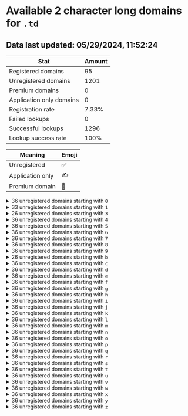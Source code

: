 # Available 2 character long domains for `.td`

## Data last updated: 05/29/2024, 11:52:24

|Stat|Amount|
|--|--|
|Registered domains|95|
|Unregistered domains|1201|
|Premium domains|0|
|Application only domains|0|
|Registration rate|7.33%|
|Failed lookups|0|
|Successful lookups|1296|
|Lookup success rate|100%|


|Meaning|Emoji|
|--|--|
|Unregistered|:white_check_mark:|
|Application only|:writing_hand:|
|Premium domain|:gem:|

<details>
<summary>36 unregistered domains starting with <bold><code>0</code></bold></summary>

|Type|Domain|
|--|--|
|:white_check_mark:|`00.td`|
|:white_check_mark:|`01.td`|
|:white_check_mark:|`02.td`|
|:white_check_mark:|`03.td`|
|:white_check_mark:|`04.td`|
|:white_check_mark:|`05.td`|
|:white_check_mark:|`06.td`|
|:white_check_mark:|`07.td`|
|:white_check_mark:|`08.td`|
|:white_check_mark:|`09.td`|
|:white_check_mark:|`0a.td`|
|:white_check_mark:|`0b.td`|
|:white_check_mark:|`0c.td`|
|:white_check_mark:|`0d.td`|
|:white_check_mark:|`0e.td`|
|:white_check_mark:|`0f.td`|
|:white_check_mark:|`0g.td`|
|:white_check_mark:|`0h.td`|
|:white_check_mark:|`0i.td`|
|:white_check_mark:|`0j.td`|
|:white_check_mark:|`0k.td`|
|:white_check_mark:|`0l.td`|
|:white_check_mark:|`0m.td`|
|:white_check_mark:|`0n.td`|
|:white_check_mark:|`0o.td`|
|:white_check_mark:|`0p.td`|
|:white_check_mark:|`0q.td`|
|:white_check_mark:|`0r.td`|
|:white_check_mark:|`0s.td`|
|:white_check_mark:|`0t.td`|
|:white_check_mark:|`0u.td`|
|:white_check_mark:|`0v.td`|
|:white_check_mark:|`0w.td`|
|:white_check_mark:|`0x.td`|
|:white_check_mark:|`0y.td`|
|:white_check_mark:|`0z.td`|
</details>
<details>
<summary>33 unregistered domains starting with <bold><code>1</code></bold></summary>

|Type|Domain|
|--|--|
|:white_check_mark:|`10.td`|
|:white_check_mark:|`11.td`|
|:white_check_mark:|`12.td`|
|:white_check_mark:|`13.td`|
|:white_check_mark:|`14.td`|
|:white_check_mark:|`15.td`|
|:white_check_mark:|`16.td`|
|:white_check_mark:|`1a.td`|
|:white_check_mark:|`1b.td`|
|:white_check_mark:|`1c.td`|
|:white_check_mark:|`1d.td`|
|:white_check_mark:|`1e.td`|
|:white_check_mark:|`1f.td`|
|:white_check_mark:|`1g.td`|
|:white_check_mark:|`1h.td`|
|:white_check_mark:|`1i.td`|
|:white_check_mark:|`1j.td`|
|:white_check_mark:|`1k.td`|
|:white_check_mark:|`1l.td`|
|:white_check_mark:|`1m.td`|
|:white_check_mark:|`1n.td`|
|:white_check_mark:|`1o.td`|
|:white_check_mark:|`1p.td`|
|:white_check_mark:|`1q.td`|
|:white_check_mark:|`1r.td`|
|:white_check_mark:|`1s.td`|
|:white_check_mark:|`1t.td`|
|:white_check_mark:|`1u.td`|
|:white_check_mark:|`1v.td`|
|:white_check_mark:|`1w.td`|
|:white_check_mark:|`1x.td`|
|:white_check_mark:|`1y.td`|
|:white_check_mark:|`1z.td`|
</details>
<details>
<summary>26 unregistered domains starting with <bold><code>3</code></bold></summary>

|Type|Domain|
|--|--|
|:white_check_mark:|`30.td`|
|:white_check_mark:|`31.td`|
|:white_check_mark:|`32.td`|
|:white_check_mark:|`33.td`|
|:white_check_mark:|`34.td`|
|:white_check_mark:|`35.td`|
|:white_check_mark:|`36.td`|
|:white_check_mark:|`37.td`|
|:white_check_mark:|`38.td`|
|:white_check_mark:|`39.td`|
|:white_check_mark:|`3k.td`|
|:white_check_mark:|`3l.td`|
|:white_check_mark:|`3m.td`|
|:white_check_mark:|`3n.td`|
|:white_check_mark:|`3o.td`|
|:white_check_mark:|`3p.td`|
|:white_check_mark:|`3q.td`|
|:white_check_mark:|`3r.td`|
|:white_check_mark:|`3s.td`|
|:white_check_mark:|`3t.td`|
|:white_check_mark:|`3u.td`|
|:white_check_mark:|`3v.td`|
|:white_check_mark:|`3w.td`|
|:white_check_mark:|`3x.td`|
|:white_check_mark:|`3y.td`|
|:white_check_mark:|`3z.td`|
</details>
<details>
<summary>36 unregistered domains starting with <bold><code>4</code></bold></summary>

|Type|Domain|
|--|--|
|:white_check_mark:|`40.td`|
|:white_check_mark:|`41.td`|
|:white_check_mark:|`42.td`|
|:white_check_mark:|`43.td`|
|:white_check_mark:|`44.td`|
|:white_check_mark:|`45.td`|
|:white_check_mark:|`46.td`|
|:white_check_mark:|`47.td`|
|:white_check_mark:|`48.td`|
|:white_check_mark:|`49.td`|
|:white_check_mark:|`4a.td`|
|:white_check_mark:|`4b.td`|
|:white_check_mark:|`4c.td`|
|:white_check_mark:|`4d.td`|
|:white_check_mark:|`4e.td`|
|:white_check_mark:|`4f.td`|
|:white_check_mark:|`4g.td`|
|:white_check_mark:|`4h.td`|
|:white_check_mark:|`4i.td`|
|:white_check_mark:|`4j.td`|
|:white_check_mark:|`4k.td`|
|:white_check_mark:|`4l.td`|
|:white_check_mark:|`4m.td`|
|:white_check_mark:|`4n.td`|
|:white_check_mark:|`4o.td`|
|:white_check_mark:|`4p.td`|
|:white_check_mark:|`4q.td`|
|:white_check_mark:|`4r.td`|
|:white_check_mark:|`4s.td`|
|:white_check_mark:|`4t.td`|
|:white_check_mark:|`4u.td`|
|:white_check_mark:|`4v.td`|
|:white_check_mark:|`4w.td`|
|:white_check_mark:|`4x.td`|
|:white_check_mark:|`4y.td`|
|:white_check_mark:|`4z.td`|
</details>
<details>
<summary>36 unregistered domains starting with <bold><code>5</code></bold></summary>

|Type|Domain|
|--|--|
|:white_check_mark:|`50.td`|
|:white_check_mark:|`51.td`|
|:white_check_mark:|`52.td`|
|:white_check_mark:|`53.td`|
|:white_check_mark:|`54.td`|
|:white_check_mark:|`55.td`|
|:white_check_mark:|`56.td`|
|:white_check_mark:|`57.td`|
|:white_check_mark:|`58.td`|
|:white_check_mark:|`59.td`|
|:white_check_mark:|`5a.td`|
|:white_check_mark:|`5b.td`|
|:white_check_mark:|`5c.td`|
|:white_check_mark:|`5d.td`|
|:white_check_mark:|`5e.td`|
|:white_check_mark:|`5f.td`|
|:white_check_mark:|`5g.td`|
|:white_check_mark:|`5h.td`|
|:white_check_mark:|`5i.td`|
|:white_check_mark:|`5j.td`|
|:white_check_mark:|`5k.td`|
|:white_check_mark:|`5l.td`|
|:white_check_mark:|`5m.td`|
|:white_check_mark:|`5n.td`|
|:white_check_mark:|`5o.td`|
|:white_check_mark:|`5p.td`|
|:white_check_mark:|`5q.td`|
|:white_check_mark:|`5r.td`|
|:white_check_mark:|`5s.td`|
|:white_check_mark:|`5t.td`|
|:white_check_mark:|`5u.td`|
|:white_check_mark:|`5v.td`|
|:white_check_mark:|`5w.td`|
|:white_check_mark:|`5x.td`|
|:white_check_mark:|`5y.td`|
|:white_check_mark:|`5z.td`|
</details>
<details>
<summary>36 unregistered domains starting with <bold><code>6</code></bold></summary>

|Type|Domain|
|--|--|
|:white_check_mark:|`60.td`|
|:white_check_mark:|`61.td`|
|:white_check_mark:|`62.td`|
|:white_check_mark:|`63.td`|
|:white_check_mark:|`64.td`|
|:white_check_mark:|`65.td`|
|:white_check_mark:|`66.td`|
|:white_check_mark:|`67.td`|
|:white_check_mark:|`68.td`|
|:white_check_mark:|`69.td`|
|:white_check_mark:|`6a.td`|
|:white_check_mark:|`6b.td`|
|:white_check_mark:|`6c.td`|
|:white_check_mark:|`6d.td`|
|:white_check_mark:|`6e.td`|
|:white_check_mark:|`6f.td`|
|:white_check_mark:|`6g.td`|
|:white_check_mark:|`6h.td`|
|:white_check_mark:|`6i.td`|
|:white_check_mark:|`6j.td`|
|:white_check_mark:|`6k.td`|
|:white_check_mark:|`6l.td`|
|:white_check_mark:|`6m.td`|
|:white_check_mark:|`6n.td`|
|:white_check_mark:|`6o.td`|
|:white_check_mark:|`6p.td`|
|:white_check_mark:|`6q.td`|
|:white_check_mark:|`6r.td`|
|:white_check_mark:|`6s.td`|
|:white_check_mark:|`6t.td`|
|:white_check_mark:|`6u.td`|
|:white_check_mark:|`6v.td`|
|:white_check_mark:|`6w.td`|
|:white_check_mark:|`6x.td`|
|:white_check_mark:|`6y.td`|
|:white_check_mark:|`6z.td`|
</details>
<details>
<summary>36 unregistered domains starting with <bold><code>7</code></bold></summary>

|Type|Domain|
|--|--|
|:white_check_mark:|`70.td`|
|:white_check_mark:|`71.td`|
|:white_check_mark:|`72.td`|
|:white_check_mark:|`73.td`|
|:white_check_mark:|`74.td`|
|:white_check_mark:|`75.td`|
|:white_check_mark:|`76.td`|
|:white_check_mark:|`77.td`|
|:white_check_mark:|`78.td`|
|:white_check_mark:|`79.td`|
|:white_check_mark:|`7a.td`|
|:white_check_mark:|`7b.td`|
|:white_check_mark:|`7c.td`|
|:white_check_mark:|`7d.td`|
|:white_check_mark:|`7e.td`|
|:white_check_mark:|`7f.td`|
|:white_check_mark:|`7g.td`|
|:white_check_mark:|`7h.td`|
|:white_check_mark:|`7i.td`|
|:white_check_mark:|`7j.td`|
|:white_check_mark:|`7k.td`|
|:white_check_mark:|`7l.td`|
|:white_check_mark:|`7m.td`|
|:white_check_mark:|`7n.td`|
|:white_check_mark:|`7o.td`|
|:white_check_mark:|`7p.td`|
|:white_check_mark:|`7q.td`|
|:white_check_mark:|`7r.td`|
|:white_check_mark:|`7s.td`|
|:white_check_mark:|`7t.td`|
|:white_check_mark:|`7u.td`|
|:white_check_mark:|`7v.td`|
|:white_check_mark:|`7w.td`|
|:white_check_mark:|`7x.td`|
|:white_check_mark:|`7y.td`|
|:white_check_mark:|`7z.td`|
</details>
<details>
<summary>36 unregistered domains starting with <bold><code>8</code></bold></summary>

|Type|Domain|
|--|--|
|:white_check_mark:|`80.td`|
|:white_check_mark:|`81.td`|
|:white_check_mark:|`82.td`|
|:white_check_mark:|`83.td`|
|:white_check_mark:|`84.td`|
|:white_check_mark:|`85.td`|
|:white_check_mark:|`86.td`|
|:white_check_mark:|`87.td`|
|:white_check_mark:|`88.td`|
|:white_check_mark:|`89.td`|
|:white_check_mark:|`8a.td`|
|:white_check_mark:|`8b.td`|
|:white_check_mark:|`8c.td`|
|:white_check_mark:|`8d.td`|
|:white_check_mark:|`8e.td`|
|:white_check_mark:|`8f.td`|
|:white_check_mark:|`8g.td`|
|:white_check_mark:|`8h.td`|
|:white_check_mark:|`8i.td`|
|:white_check_mark:|`8j.td`|
|:white_check_mark:|`8k.td`|
|:white_check_mark:|`8l.td`|
|:white_check_mark:|`8m.td`|
|:white_check_mark:|`8n.td`|
|:white_check_mark:|`8o.td`|
|:white_check_mark:|`8p.td`|
|:white_check_mark:|`8q.td`|
|:white_check_mark:|`8r.td`|
|:white_check_mark:|`8s.td`|
|:white_check_mark:|`8t.td`|
|:white_check_mark:|`8u.td`|
|:white_check_mark:|`8v.td`|
|:white_check_mark:|`8w.td`|
|:white_check_mark:|`8x.td`|
|:white_check_mark:|`8y.td`|
|:white_check_mark:|`8z.td`|
</details>
<details>
<summary>36 unregistered domains starting with <bold><code>9</code></bold></summary>

|Type|Domain|
|--|--|
|:white_check_mark:|`90.td`|
|:white_check_mark:|`91.td`|
|:white_check_mark:|`92.td`|
|:white_check_mark:|`93.td`|
|:white_check_mark:|`94.td`|
|:white_check_mark:|`95.td`|
|:white_check_mark:|`96.td`|
|:white_check_mark:|`97.td`|
|:white_check_mark:|`98.td`|
|:white_check_mark:|`99.td`|
|:white_check_mark:|`9a.td`|
|:white_check_mark:|`9b.td`|
|:white_check_mark:|`9c.td`|
|:white_check_mark:|`9d.td`|
|:white_check_mark:|`9e.td`|
|:white_check_mark:|`9f.td`|
|:white_check_mark:|`9g.td`|
|:white_check_mark:|`9h.td`|
|:white_check_mark:|`9i.td`|
|:white_check_mark:|`9j.td`|
|:white_check_mark:|`9k.td`|
|:white_check_mark:|`9l.td`|
|:white_check_mark:|`9m.td`|
|:white_check_mark:|`9n.td`|
|:white_check_mark:|`9o.td`|
|:white_check_mark:|`9p.td`|
|:white_check_mark:|`9q.td`|
|:white_check_mark:|`9r.td`|
|:white_check_mark:|`9s.td`|
|:white_check_mark:|`9t.td`|
|:white_check_mark:|`9u.td`|
|:white_check_mark:|`9v.td`|
|:white_check_mark:|`9w.td`|
|:white_check_mark:|`9x.td`|
|:white_check_mark:|`9y.td`|
|:white_check_mark:|`9z.td`|
</details>
<details>
<summary>26 unregistered domains starting with <bold><code>b</code></bold></summary>

|Type|Domain|
|--|--|
|:white_check_mark:|`b0.td`|
|:white_check_mark:|`b1.td`|
|:white_check_mark:|`b2.td`|
|:white_check_mark:|`b3.td`|
|:white_check_mark:|`b4.td`|
|:white_check_mark:|`b5.td`|
|:white_check_mark:|`b6.td`|
|:white_check_mark:|`b7.td`|
|:white_check_mark:|`b8.td`|
|:white_check_mark:|`b9.td`|
|:white_check_mark:|`bk.td`|
|:white_check_mark:|`bl.td`|
|:white_check_mark:|`bm.td`|
|:white_check_mark:|`bn.td`|
|:white_check_mark:|`bo.td`|
|:white_check_mark:|`bp.td`|
|:white_check_mark:|`bq.td`|
|:white_check_mark:|`br.td`|
|:white_check_mark:|`bs.td`|
|:white_check_mark:|`bt.td`|
|:white_check_mark:|`bu.td`|
|:white_check_mark:|`bv.td`|
|:white_check_mark:|`bw.td`|
|:white_check_mark:|`bx.td`|
|:white_check_mark:|`by.td`|
|:white_check_mark:|`bz.td`|
</details>
<details>
<summary>36 unregistered domains starting with <bold><code>c</code></bold></summary>

|Type|Domain|
|--|--|
|:white_check_mark:|`c0.td`|
|:white_check_mark:|`c1.td`|
|:white_check_mark:|`c2.td`|
|:white_check_mark:|`c3.td`|
|:white_check_mark:|`c4.td`|
|:white_check_mark:|`c5.td`|
|:white_check_mark:|`c6.td`|
|:white_check_mark:|`c7.td`|
|:white_check_mark:|`c8.td`|
|:white_check_mark:|`c9.td`|
|:white_check_mark:|`ca.td`|
|:white_check_mark:|`cb.td`|
|:white_check_mark:|`cc.td`|
|:white_check_mark:|`cd.td`|
|:white_check_mark:|`ce.td`|
|:white_check_mark:|`cf.td`|
|:white_check_mark:|`cg.td`|
|:white_check_mark:|`ch.td`|
|:white_check_mark:|`ci.td`|
|:white_check_mark:|`cj.td`|
|:white_check_mark:|`ck.td`|
|:white_check_mark:|`cl.td`|
|:white_check_mark:|`cm.td`|
|:white_check_mark:|`cn.td`|
|:white_check_mark:|`co.td`|
|:white_check_mark:|`cp.td`|
|:white_check_mark:|`cq.td`|
|:white_check_mark:|`cr.td`|
|:white_check_mark:|`cs.td`|
|:white_check_mark:|`ct.td`|
|:white_check_mark:|`cu.td`|
|:white_check_mark:|`cv.td`|
|:white_check_mark:|`cw.td`|
|:white_check_mark:|`cx.td`|
|:white_check_mark:|`cy.td`|
|:white_check_mark:|`cz.td`|
</details>
<details>
<summary>36 unregistered domains starting with <bold><code>d</code></bold></summary>

|Type|Domain|
|--|--|
|:white_check_mark:|`d0.td`|
|:white_check_mark:|`d1.td`|
|:white_check_mark:|`d2.td`|
|:white_check_mark:|`d3.td`|
|:white_check_mark:|`d4.td`|
|:white_check_mark:|`d5.td`|
|:white_check_mark:|`d6.td`|
|:white_check_mark:|`d7.td`|
|:white_check_mark:|`d8.td`|
|:white_check_mark:|`d9.td`|
|:white_check_mark:|`da.td`|
|:white_check_mark:|`db.td`|
|:white_check_mark:|`dc.td`|
|:white_check_mark:|`dd.td`|
|:white_check_mark:|`de.td`|
|:white_check_mark:|`df.td`|
|:white_check_mark:|`dg.td`|
|:white_check_mark:|`dh.td`|
|:white_check_mark:|`di.td`|
|:white_check_mark:|`dj.td`|
|:white_check_mark:|`dk.td`|
|:white_check_mark:|`dl.td`|
|:white_check_mark:|`dm.td`|
|:white_check_mark:|`dn.td`|
|:white_check_mark:|`do.td`|
|:white_check_mark:|`dp.td`|
|:white_check_mark:|`dq.td`|
|:white_check_mark:|`dr.td`|
|:white_check_mark:|`ds.td`|
|:white_check_mark:|`dt.td`|
|:white_check_mark:|`du.td`|
|:white_check_mark:|`dv.td`|
|:white_check_mark:|`dw.td`|
|:white_check_mark:|`dx.td`|
|:white_check_mark:|`dy.td`|
|:white_check_mark:|`dz.td`|
</details>
<details>
<summary>36 unregistered domains starting with <bold><code>e</code></bold></summary>

|Type|Domain|
|--|--|
|:white_check_mark:|`e0.td`|
|:white_check_mark:|`e1.td`|
|:white_check_mark:|`e2.td`|
|:white_check_mark:|`e3.td`|
|:white_check_mark:|`e4.td`|
|:white_check_mark:|`e5.td`|
|:white_check_mark:|`e6.td`|
|:white_check_mark:|`e7.td`|
|:white_check_mark:|`e8.td`|
|:white_check_mark:|`e9.td`|
|:white_check_mark:|`ea.td`|
|:white_check_mark:|`eb.td`|
|:white_check_mark:|`ec.td`|
|:white_check_mark:|`ed.td`|
|:white_check_mark:|`ee.td`|
|:white_check_mark:|`ef.td`|
|:white_check_mark:|`eg.td`|
|:white_check_mark:|`eh.td`|
|:white_check_mark:|`ei.td`|
|:white_check_mark:|`ej.td`|
|:white_check_mark:|`ek.td`|
|:white_check_mark:|`el.td`|
|:white_check_mark:|`em.td`|
|:white_check_mark:|`en.td`|
|:white_check_mark:|`eo.td`|
|:white_check_mark:|`ep.td`|
|:white_check_mark:|`eq.td`|
|:white_check_mark:|`er.td`|
|:white_check_mark:|`es.td`|
|:white_check_mark:|`et.td`|
|:white_check_mark:|`eu.td`|
|:white_check_mark:|`ev.td`|
|:white_check_mark:|`ew.td`|
|:white_check_mark:|`ex.td`|
|:white_check_mark:|`ey.td`|
|:white_check_mark:|`ez.td`|
</details>
<details>
<summary>36 unregistered domains starting with <bold><code>f</code></bold></summary>

|Type|Domain|
|--|--|
|:white_check_mark:|`f0.td`|
|:white_check_mark:|`f1.td`|
|:white_check_mark:|`f2.td`|
|:white_check_mark:|`f3.td`|
|:white_check_mark:|`f4.td`|
|:white_check_mark:|`f5.td`|
|:white_check_mark:|`f6.td`|
|:white_check_mark:|`f7.td`|
|:white_check_mark:|`f8.td`|
|:white_check_mark:|`f9.td`|
|:white_check_mark:|`fa.td`|
|:white_check_mark:|`fb.td`|
|:white_check_mark:|`fc.td`|
|:white_check_mark:|`fd.td`|
|:white_check_mark:|`fe.td`|
|:white_check_mark:|`ff.td`|
|:white_check_mark:|`fg.td`|
|:white_check_mark:|`fh.td`|
|:white_check_mark:|`fi.td`|
|:white_check_mark:|`fj.td`|
|:white_check_mark:|`fk.td`|
|:white_check_mark:|`fl.td`|
|:white_check_mark:|`fm.td`|
|:white_check_mark:|`fn.td`|
|:white_check_mark:|`fo.td`|
|:white_check_mark:|`fp.td`|
|:white_check_mark:|`fq.td`|
|:white_check_mark:|`fr.td`|
|:white_check_mark:|`fs.td`|
|:white_check_mark:|`ft.td`|
|:white_check_mark:|`fu.td`|
|:white_check_mark:|`fv.td`|
|:white_check_mark:|`fw.td`|
|:white_check_mark:|`fx.td`|
|:white_check_mark:|`fy.td`|
|:white_check_mark:|`fz.td`|
</details>
<details>
<summary>36 unregistered domains starting with <bold><code>g</code></bold></summary>

|Type|Domain|
|--|--|
|:white_check_mark:|`g0.td`|
|:white_check_mark:|`g1.td`|
|:white_check_mark:|`g2.td`|
|:white_check_mark:|`g3.td`|
|:white_check_mark:|`g4.td`|
|:white_check_mark:|`g5.td`|
|:white_check_mark:|`g6.td`|
|:white_check_mark:|`g7.td`|
|:white_check_mark:|`g8.td`|
|:white_check_mark:|`g9.td`|
|:white_check_mark:|`ga.td`|
|:white_check_mark:|`gb.td`|
|:white_check_mark:|`gc.td`|
|:white_check_mark:|`gd.td`|
|:white_check_mark:|`ge.td`|
|:white_check_mark:|`gf.td`|
|:white_check_mark:|`gg.td`|
|:white_check_mark:|`gh.td`|
|:white_check_mark:|`gi.td`|
|:white_check_mark:|`gj.td`|
|:white_check_mark:|`gk.td`|
|:white_check_mark:|`gl.td`|
|:white_check_mark:|`gm.td`|
|:white_check_mark:|`gn.td`|
|:white_check_mark:|`go.td`|
|:white_check_mark:|`gp.td`|
|:white_check_mark:|`gq.td`|
|:white_check_mark:|`gr.td`|
|:white_check_mark:|`gs.td`|
|:white_check_mark:|`gt.td`|
|:white_check_mark:|`gu.td`|
|:white_check_mark:|`gv.td`|
|:white_check_mark:|`gw.td`|
|:white_check_mark:|`gx.td`|
|:white_check_mark:|`gy.td`|
|:white_check_mark:|`gz.td`|
</details>
<details>
<summary>36 unregistered domains starting with <bold><code>h</code></bold></summary>

|Type|Domain|
|--|--|
|:white_check_mark:|`h0.td`|
|:white_check_mark:|`h1.td`|
|:white_check_mark:|`h2.td`|
|:white_check_mark:|`h3.td`|
|:white_check_mark:|`h4.td`|
|:white_check_mark:|`h5.td`|
|:white_check_mark:|`h6.td`|
|:white_check_mark:|`h7.td`|
|:white_check_mark:|`h8.td`|
|:white_check_mark:|`h9.td`|
|:white_check_mark:|`ha.td`|
|:white_check_mark:|`hb.td`|
|:white_check_mark:|`hc.td`|
|:white_check_mark:|`hd.td`|
|:white_check_mark:|`he.td`|
|:white_check_mark:|`hf.td`|
|:white_check_mark:|`hg.td`|
|:white_check_mark:|`hh.td`|
|:white_check_mark:|`hi.td`|
|:white_check_mark:|`hj.td`|
|:white_check_mark:|`hk.td`|
|:white_check_mark:|`hl.td`|
|:white_check_mark:|`hm.td`|
|:white_check_mark:|`hn.td`|
|:white_check_mark:|`ho.td`|
|:white_check_mark:|`hp.td`|
|:white_check_mark:|`hq.td`|
|:white_check_mark:|`hr.td`|
|:white_check_mark:|`hs.td`|
|:white_check_mark:|`ht.td`|
|:white_check_mark:|`hu.td`|
|:white_check_mark:|`hv.td`|
|:white_check_mark:|`hw.td`|
|:white_check_mark:|`hx.td`|
|:white_check_mark:|`hy.td`|
|:white_check_mark:|`hz.td`|
</details>
<details>
<summary>36 unregistered domains starting with <bold><code>i</code></bold></summary>

|Type|Domain|
|--|--|
|:white_check_mark:|`i0.td`|
|:white_check_mark:|`i1.td`|
|:white_check_mark:|`i2.td`|
|:white_check_mark:|`i3.td`|
|:white_check_mark:|`i4.td`|
|:white_check_mark:|`i5.td`|
|:white_check_mark:|`i6.td`|
|:white_check_mark:|`i7.td`|
|:white_check_mark:|`i8.td`|
|:white_check_mark:|`i9.td`|
|:white_check_mark:|`ia.td`|
|:white_check_mark:|`ib.td`|
|:white_check_mark:|`ic.td`|
|:white_check_mark:|`id.td`|
|:white_check_mark:|`ie.td`|
|:white_check_mark:|`if.td`|
|:white_check_mark:|`ig.td`|
|:white_check_mark:|`ih.td`|
|:white_check_mark:|`ii.td`|
|:white_check_mark:|`ij.td`|
|:white_check_mark:|`ik.td`|
|:white_check_mark:|`il.td`|
|:white_check_mark:|`im.td`|
|:white_check_mark:|`in.td`|
|:white_check_mark:|`io.td`|
|:white_check_mark:|`ip.td`|
|:white_check_mark:|`iq.td`|
|:white_check_mark:|`ir.td`|
|:white_check_mark:|`is.td`|
|:white_check_mark:|`it.td`|
|:white_check_mark:|`iu.td`|
|:white_check_mark:|`iv.td`|
|:white_check_mark:|`iw.td`|
|:white_check_mark:|`ix.td`|
|:white_check_mark:|`iy.td`|
|:white_check_mark:|`iz.td`|
</details>
<details>
<summary>36 unregistered domains starting with <bold><code>j</code></bold></summary>

|Type|Domain|
|--|--|
|:white_check_mark:|`j0.td`|
|:white_check_mark:|`j1.td`|
|:white_check_mark:|`j2.td`|
|:white_check_mark:|`j3.td`|
|:white_check_mark:|`j4.td`|
|:white_check_mark:|`j5.td`|
|:white_check_mark:|`j6.td`|
|:white_check_mark:|`j7.td`|
|:white_check_mark:|`j8.td`|
|:white_check_mark:|`j9.td`|
|:white_check_mark:|`ja.td`|
|:white_check_mark:|`jb.td`|
|:white_check_mark:|`jc.td`|
|:white_check_mark:|`jd.td`|
|:white_check_mark:|`je.td`|
|:white_check_mark:|`jf.td`|
|:white_check_mark:|`jg.td`|
|:white_check_mark:|`jh.td`|
|:white_check_mark:|`ji.td`|
|:white_check_mark:|`jj.td`|
|:white_check_mark:|`jk.td`|
|:white_check_mark:|`jl.td`|
|:white_check_mark:|`jm.td`|
|:white_check_mark:|`jn.td`|
|:white_check_mark:|`jo.td`|
|:white_check_mark:|`jp.td`|
|:white_check_mark:|`jq.td`|
|:white_check_mark:|`jr.td`|
|:white_check_mark:|`js.td`|
|:white_check_mark:|`jt.td`|
|:white_check_mark:|`ju.td`|
|:white_check_mark:|`jv.td`|
|:white_check_mark:|`jw.td`|
|:white_check_mark:|`jx.td`|
|:white_check_mark:|`jy.td`|
|:white_check_mark:|`jz.td`|
</details>
<details>
<summary>36 unregistered domains starting with <bold><code>k</code></bold></summary>

|Type|Domain|
|--|--|
|:white_check_mark:|`k0.td`|
|:white_check_mark:|`k1.td`|
|:white_check_mark:|`k2.td`|
|:white_check_mark:|`k3.td`|
|:white_check_mark:|`k4.td`|
|:white_check_mark:|`k5.td`|
|:white_check_mark:|`k6.td`|
|:white_check_mark:|`k7.td`|
|:white_check_mark:|`k8.td`|
|:white_check_mark:|`k9.td`|
|:white_check_mark:|`ka.td`|
|:white_check_mark:|`kb.td`|
|:white_check_mark:|`kc.td`|
|:white_check_mark:|`kd.td`|
|:white_check_mark:|`ke.td`|
|:white_check_mark:|`kf.td`|
|:white_check_mark:|`kg.td`|
|:white_check_mark:|`kh.td`|
|:white_check_mark:|`ki.td`|
|:white_check_mark:|`kj.td`|
|:white_check_mark:|`kk.td`|
|:white_check_mark:|`kl.td`|
|:white_check_mark:|`km.td`|
|:white_check_mark:|`kn.td`|
|:white_check_mark:|`ko.td`|
|:white_check_mark:|`kp.td`|
|:white_check_mark:|`kq.td`|
|:white_check_mark:|`kr.td`|
|:white_check_mark:|`ks.td`|
|:white_check_mark:|`kt.td`|
|:white_check_mark:|`ku.td`|
|:white_check_mark:|`kv.td`|
|:white_check_mark:|`kw.td`|
|:white_check_mark:|`kx.td`|
|:white_check_mark:|`ky.td`|
|:white_check_mark:|`kz.td`|
</details>
<details>
<summary>36 unregistered domains starting with <bold><code>l</code></bold></summary>

|Type|Domain|
|--|--|
|:white_check_mark:|`l0.td`|
|:white_check_mark:|`l1.td`|
|:white_check_mark:|`l2.td`|
|:white_check_mark:|`l3.td`|
|:white_check_mark:|`l4.td`|
|:white_check_mark:|`l5.td`|
|:white_check_mark:|`l6.td`|
|:white_check_mark:|`l7.td`|
|:white_check_mark:|`l8.td`|
|:white_check_mark:|`l9.td`|
|:white_check_mark:|`la.td`|
|:white_check_mark:|`lb.td`|
|:white_check_mark:|`lc.td`|
|:white_check_mark:|`ld.td`|
|:white_check_mark:|`le.td`|
|:white_check_mark:|`lf.td`|
|:white_check_mark:|`lg.td`|
|:white_check_mark:|`lh.td`|
|:white_check_mark:|`li.td`|
|:white_check_mark:|`lj.td`|
|:white_check_mark:|`lk.td`|
|:white_check_mark:|`ll.td`|
|:white_check_mark:|`lm.td`|
|:white_check_mark:|`ln.td`|
|:white_check_mark:|`lo.td`|
|:white_check_mark:|`lp.td`|
|:white_check_mark:|`lq.td`|
|:white_check_mark:|`lr.td`|
|:white_check_mark:|`ls.td`|
|:white_check_mark:|`lt.td`|
|:white_check_mark:|`lu.td`|
|:white_check_mark:|`lv.td`|
|:white_check_mark:|`lw.td`|
|:white_check_mark:|`lx.td`|
|:white_check_mark:|`ly.td`|
|:white_check_mark:|`lz.td`|
</details>
<details>
<summary>36 unregistered domains starting with <bold><code>m</code></bold></summary>

|Type|Domain|
|--|--|
|:white_check_mark:|`m0.td`|
|:white_check_mark:|`m1.td`|
|:white_check_mark:|`m2.td`|
|:white_check_mark:|`m3.td`|
|:white_check_mark:|`m4.td`|
|:white_check_mark:|`m5.td`|
|:white_check_mark:|`m6.td`|
|:white_check_mark:|`m7.td`|
|:white_check_mark:|`m8.td`|
|:white_check_mark:|`m9.td`|
|:white_check_mark:|`ma.td`|
|:white_check_mark:|`mb.td`|
|:white_check_mark:|`mc.td`|
|:white_check_mark:|`md.td`|
|:white_check_mark:|`me.td`|
|:white_check_mark:|`mf.td`|
|:white_check_mark:|`mg.td`|
|:white_check_mark:|`mh.td`|
|:white_check_mark:|`mi.td`|
|:white_check_mark:|`mj.td`|
|:white_check_mark:|`mk.td`|
|:white_check_mark:|`ml.td`|
|:white_check_mark:|`mm.td`|
|:white_check_mark:|`mn.td`|
|:white_check_mark:|`mo.td`|
|:white_check_mark:|`mp.td`|
|:white_check_mark:|`mq.td`|
|:white_check_mark:|`mr.td`|
|:white_check_mark:|`ms.td`|
|:white_check_mark:|`mt.td`|
|:white_check_mark:|`mu.td`|
|:white_check_mark:|`mv.td`|
|:white_check_mark:|`mw.td`|
|:white_check_mark:|`mx.td`|
|:white_check_mark:|`my.td`|
|:white_check_mark:|`mz.td`|
</details>
<details>
<summary>36 unregistered domains starting with <bold><code>n</code></bold></summary>

|Type|Domain|
|--|--|
|:white_check_mark:|`n0.td`|
|:white_check_mark:|`n1.td`|
|:white_check_mark:|`n2.td`|
|:white_check_mark:|`n3.td`|
|:white_check_mark:|`n4.td`|
|:white_check_mark:|`n5.td`|
|:white_check_mark:|`n6.td`|
|:white_check_mark:|`n7.td`|
|:white_check_mark:|`n8.td`|
|:white_check_mark:|`n9.td`|
|:white_check_mark:|`na.td`|
|:white_check_mark:|`nb.td`|
|:white_check_mark:|`nc.td`|
|:white_check_mark:|`nd.td`|
|:white_check_mark:|`ne.td`|
|:white_check_mark:|`nf.td`|
|:white_check_mark:|`ng.td`|
|:white_check_mark:|`nh.td`|
|:white_check_mark:|`ni.td`|
|:white_check_mark:|`nj.td`|
|:white_check_mark:|`nk.td`|
|:white_check_mark:|`nl.td`|
|:white_check_mark:|`nm.td`|
|:white_check_mark:|`nn.td`|
|:white_check_mark:|`no.td`|
|:white_check_mark:|`np.td`|
|:white_check_mark:|`nq.td`|
|:white_check_mark:|`nr.td`|
|:white_check_mark:|`ns.td`|
|:white_check_mark:|`nt.td`|
|:white_check_mark:|`nu.td`|
|:white_check_mark:|`nv.td`|
|:white_check_mark:|`nw.td`|
|:white_check_mark:|`nx.td`|
|:white_check_mark:|`ny.td`|
|:white_check_mark:|`nz.td`|
</details>
<details>
<summary>36 unregistered domains starting with <bold><code>o</code></bold></summary>

|Type|Domain|
|--|--|
|:white_check_mark:|`o0.td`|
|:white_check_mark:|`o1.td`|
|:white_check_mark:|`o2.td`|
|:white_check_mark:|`o3.td`|
|:white_check_mark:|`o4.td`|
|:white_check_mark:|`o5.td`|
|:white_check_mark:|`o6.td`|
|:white_check_mark:|`o7.td`|
|:white_check_mark:|`o8.td`|
|:white_check_mark:|`o9.td`|
|:white_check_mark:|`oa.td`|
|:white_check_mark:|`ob.td`|
|:white_check_mark:|`oc.td`|
|:white_check_mark:|`od.td`|
|:white_check_mark:|`oe.td`|
|:white_check_mark:|`of.td`|
|:white_check_mark:|`og.td`|
|:white_check_mark:|`oh.td`|
|:white_check_mark:|`oi.td`|
|:white_check_mark:|`oj.td`|
|:white_check_mark:|`ok.td`|
|:white_check_mark:|`ol.td`|
|:white_check_mark:|`om.td`|
|:white_check_mark:|`on.td`|
|:white_check_mark:|`oo.td`|
|:white_check_mark:|`op.td`|
|:white_check_mark:|`oq.td`|
|:white_check_mark:|`or.td`|
|:white_check_mark:|`os.td`|
|:white_check_mark:|`ot.td`|
|:white_check_mark:|`ou.td`|
|:white_check_mark:|`ov.td`|
|:white_check_mark:|`ow.td`|
|:white_check_mark:|`ox.td`|
|:white_check_mark:|`oy.td`|
|:white_check_mark:|`oz.td`|
</details>
<details>
<summary>36 unregistered domains starting with <bold><code>p</code></bold></summary>

|Type|Domain|
|--|--|
|:white_check_mark:|`p0.td`|
|:white_check_mark:|`p1.td`|
|:white_check_mark:|`p2.td`|
|:white_check_mark:|`p3.td`|
|:white_check_mark:|`p4.td`|
|:white_check_mark:|`p5.td`|
|:white_check_mark:|`p6.td`|
|:white_check_mark:|`p7.td`|
|:white_check_mark:|`p8.td`|
|:white_check_mark:|`p9.td`|
|:white_check_mark:|`pa.td`|
|:white_check_mark:|`pb.td`|
|:white_check_mark:|`pc.td`|
|:white_check_mark:|`pd.td`|
|:white_check_mark:|`pe.td`|
|:white_check_mark:|`pf.td`|
|:white_check_mark:|`pg.td`|
|:white_check_mark:|`ph.td`|
|:white_check_mark:|`pi.td`|
|:white_check_mark:|`pj.td`|
|:white_check_mark:|`pk.td`|
|:white_check_mark:|`pl.td`|
|:white_check_mark:|`pm.td`|
|:white_check_mark:|`pn.td`|
|:white_check_mark:|`po.td`|
|:white_check_mark:|`pp.td`|
|:white_check_mark:|`pq.td`|
|:white_check_mark:|`pr.td`|
|:white_check_mark:|`ps.td`|
|:white_check_mark:|`pt.td`|
|:white_check_mark:|`pu.td`|
|:white_check_mark:|`pv.td`|
|:white_check_mark:|`pw.td`|
|:white_check_mark:|`px.td`|
|:white_check_mark:|`py.td`|
|:white_check_mark:|`pz.td`|
</details>
<details>
<summary>36 unregistered domains starting with <bold><code>q</code></bold></summary>

|Type|Domain|
|--|--|
|:white_check_mark:|`q0.td`|
|:white_check_mark:|`q1.td`|
|:white_check_mark:|`q2.td`|
|:white_check_mark:|`q3.td`|
|:white_check_mark:|`q4.td`|
|:white_check_mark:|`q5.td`|
|:white_check_mark:|`q6.td`|
|:white_check_mark:|`q7.td`|
|:white_check_mark:|`q8.td`|
|:white_check_mark:|`q9.td`|
|:white_check_mark:|`qa.td`|
|:white_check_mark:|`qb.td`|
|:white_check_mark:|`qc.td`|
|:white_check_mark:|`qd.td`|
|:white_check_mark:|`qe.td`|
|:white_check_mark:|`qf.td`|
|:white_check_mark:|`qg.td`|
|:white_check_mark:|`qh.td`|
|:white_check_mark:|`qi.td`|
|:white_check_mark:|`qj.td`|
|:white_check_mark:|`qk.td`|
|:white_check_mark:|`ql.td`|
|:white_check_mark:|`qm.td`|
|:white_check_mark:|`qn.td`|
|:white_check_mark:|`qo.td`|
|:white_check_mark:|`qp.td`|
|:white_check_mark:|`qq.td`|
|:white_check_mark:|`qr.td`|
|:white_check_mark:|`qs.td`|
|:white_check_mark:|`qt.td`|
|:white_check_mark:|`qu.td`|
|:white_check_mark:|`qv.td`|
|:white_check_mark:|`qw.td`|
|:white_check_mark:|`qx.td`|
|:white_check_mark:|`qy.td`|
|:white_check_mark:|`qz.td`|
</details>
<details>
<summary>36 unregistered domains starting with <bold><code>r</code></bold></summary>

|Type|Domain|
|--|--|
|:white_check_mark:|`r0.td`|
|:white_check_mark:|`r1.td`|
|:white_check_mark:|`r2.td`|
|:white_check_mark:|`r3.td`|
|:white_check_mark:|`r4.td`|
|:white_check_mark:|`r5.td`|
|:white_check_mark:|`r6.td`|
|:white_check_mark:|`r7.td`|
|:white_check_mark:|`r8.td`|
|:white_check_mark:|`r9.td`|
|:white_check_mark:|`ra.td`|
|:white_check_mark:|`rb.td`|
|:white_check_mark:|`rc.td`|
|:white_check_mark:|`rd.td`|
|:white_check_mark:|`re.td`|
|:white_check_mark:|`rf.td`|
|:white_check_mark:|`rg.td`|
|:white_check_mark:|`rh.td`|
|:white_check_mark:|`ri.td`|
|:white_check_mark:|`rj.td`|
|:white_check_mark:|`rk.td`|
|:white_check_mark:|`rl.td`|
|:white_check_mark:|`rm.td`|
|:white_check_mark:|`rn.td`|
|:white_check_mark:|`ro.td`|
|:white_check_mark:|`rp.td`|
|:white_check_mark:|`rq.td`|
|:white_check_mark:|`rr.td`|
|:white_check_mark:|`rs.td`|
|:white_check_mark:|`rt.td`|
|:white_check_mark:|`ru.td`|
|:white_check_mark:|`rv.td`|
|:white_check_mark:|`rw.td`|
|:white_check_mark:|`rx.td`|
|:white_check_mark:|`ry.td`|
|:white_check_mark:|`rz.td`|
</details>
<details>
<summary>36 unregistered domains starting with <bold><code>s</code></bold></summary>

|Type|Domain|
|--|--|
|:white_check_mark:|`s0.td`|
|:white_check_mark:|`s1.td`|
|:white_check_mark:|`s2.td`|
|:white_check_mark:|`s3.td`|
|:white_check_mark:|`s4.td`|
|:white_check_mark:|`s5.td`|
|:white_check_mark:|`s6.td`|
|:white_check_mark:|`s7.td`|
|:white_check_mark:|`s8.td`|
|:white_check_mark:|`s9.td`|
|:white_check_mark:|`sa.td`|
|:white_check_mark:|`sb.td`|
|:white_check_mark:|`sc.td`|
|:white_check_mark:|`sd.td`|
|:white_check_mark:|`se.td`|
|:white_check_mark:|`sf.td`|
|:white_check_mark:|`sg.td`|
|:white_check_mark:|`sh.td`|
|:white_check_mark:|`si.td`|
|:white_check_mark:|`sj.td`|
|:white_check_mark:|`sk.td`|
|:white_check_mark:|`sl.td`|
|:white_check_mark:|`sm.td`|
|:white_check_mark:|`sn.td`|
|:white_check_mark:|`so.td`|
|:white_check_mark:|`sp.td`|
|:white_check_mark:|`sq.td`|
|:white_check_mark:|`sr.td`|
|:white_check_mark:|`ss.td`|
|:white_check_mark:|`st.td`|
|:white_check_mark:|`su.td`|
|:white_check_mark:|`sv.td`|
|:white_check_mark:|`sw.td`|
|:white_check_mark:|`sx.td`|
|:white_check_mark:|`sy.td`|
|:white_check_mark:|`sz.td`|
</details>
<details>
<summary>36 unregistered domains starting with <bold><code>t</code></bold></summary>

|Type|Domain|
|--|--|
|:white_check_mark:|`t0.td`|
|:white_check_mark:|`t1.td`|
|:white_check_mark:|`t2.td`|
|:white_check_mark:|`t3.td`|
|:white_check_mark:|`t4.td`|
|:white_check_mark:|`t5.td`|
|:white_check_mark:|`t6.td`|
|:white_check_mark:|`t7.td`|
|:white_check_mark:|`t8.td`|
|:white_check_mark:|`t9.td`|
|:white_check_mark:|`ta.td`|
|:white_check_mark:|`tb.td`|
|:white_check_mark:|`tc.td`|
|:white_check_mark:|`td.td`|
|:white_check_mark:|`te.td`|
|:white_check_mark:|`tf.td`|
|:white_check_mark:|`tg.td`|
|:white_check_mark:|`th.td`|
|:white_check_mark:|`ti.td`|
|:white_check_mark:|`tj.td`|
|:white_check_mark:|`tk.td`|
|:white_check_mark:|`tl.td`|
|:white_check_mark:|`tm.td`|
|:white_check_mark:|`tn.td`|
|:white_check_mark:|`to.td`|
|:white_check_mark:|`tp.td`|
|:white_check_mark:|`tq.td`|
|:white_check_mark:|`tr.td`|
|:white_check_mark:|`ts.td`|
|:white_check_mark:|`tt.td`|
|:white_check_mark:|`tu.td`|
|:white_check_mark:|`tv.td`|
|:white_check_mark:|`tw.td`|
|:white_check_mark:|`tx.td`|
|:white_check_mark:|`ty.td`|
|:white_check_mark:|`tz.td`|
</details>
<details>
<summary>36 unregistered domains starting with <bold><code>u</code></bold></summary>

|Type|Domain|
|--|--|
|:white_check_mark:|`u0.td`|
|:white_check_mark:|`u1.td`|
|:white_check_mark:|`u2.td`|
|:white_check_mark:|`u3.td`|
|:white_check_mark:|`u4.td`|
|:white_check_mark:|`u5.td`|
|:white_check_mark:|`u6.td`|
|:white_check_mark:|`u7.td`|
|:white_check_mark:|`u8.td`|
|:white_check_mark:|`u9.td`|
|:white_check_mark:|`ua.td`|
|:white_check_mark:|`ub.td`|
|:white_check_mark:|`uc.td`|
|:white_check_mark:|`ud.td`|
|:white_check_mark:|`ue.td`|
|:white_check_mark:|`uf.td`|
|:white_check_mark:|`ug.td`|
|:white_check_mark:|`uh.td`|
|:white_check_mark:|`ui.td`|
|:white_check_mark:|`uj.td`|
|:white_check_mark:|`uk.td`|
|:white_check_mark:|`ul.td`|
|:white_check_mark:|`um.td`|
|:white_check_mark:|`un.td`|
|:white_check_mark:|`uo.td`|
|:white_check_mark:|`up.td`|
|:white_check_mark:|`uq.td`|
|:white_check_mark:|`ur.td`|
|:white_check_mark:|`us.td`|
|:white_check_mark:|`ut.td`|
|:white_check_mark:|`uu.td`|
|:white_check_mark:|`uv.td`|
|:white_check_mark:|`uw.td`|
|:white_check_mark:|`ux.td`|
|:white_check_mark:|`uy.td`|
|:white_check_mark:|`uz.td`|
</details>
<details>
<summary>36 unregistered domains starting with <bold><code>v</code></bold></summary>

|Type|Domain|
|--|--|
|:white_check_mark:|`v0.td`|
|:white_check_mark:|`v1.td`|
|:white_check_mark:|`v2.td`|
|:white_check_mark:|`v3.td`|
|:white_check_mark:|`v4.td`|
|:white_check_mark:|`v5.td`|
|:white_check_mark:|`v6.td`|
|:white_check_mark:|`v7.td`|
|:white_check_mark:|`v8.td`|
|:white_check_mark:|`v9.td`|
|:white_check_mark:|`va.td`|
|:white_check_mark:|`vb.td`|
|:white_check_mark:|`vc.td`|
|:white_check_mark:|`vd.td`|
|:white_check_mark:|`ve.td`|
|:white_check_mark:|`vf.td`|
|:white_check_mark:|`vg.td`|
|:white_check_mark:|`vh.td`|
|:white_check_mark:|`vi.td`|
|:white_check_mark:|`vj.td`|
|:white_check_mark:|`vk.td`|
|:white_check_mark:|`vl.td`|
|:white_check_mark:|`vm.td`|
|:white_check_mark:|`vn.td`|
|:white_check_mark:|`vo.td`|
|:white_check_mark:|`vp.td`|
|:white_check_mark:|`vq.td`|
|:white_check_mark:|`vr.td`|
|:white_check_mark:|`vs.td`|
|:white_check_mark:|`vt.td`|
|:white_check_mark:|`vu.td`|
|:white_check_mark:|`vv.td`|
|:white_check_mark:|`vw.td`|
|:white_check_mark:|`vx.td`|
|:white_check_mark:|`vy.td`|
|:white_check_mark:|`vz.td`|
</details>
<details>
<summary>36 unregistered domains starting with <bold><code>w</code></bold></summary>

|Type|Domain|
|--|--|
|:white_check_mark:|`w0.td`|
|:white_check_mark:|`w1.td`|
|:white_check_mark:|`w2.td`|
|:white_check_mark:|`w3.td`|
|:white_check_mark:|`w4.td`|
|:white_check_mark:|`w5.td`|
|:white_check_mark:|`w6.td`|
|:white_check_mark:|`w7.td`|
|:white_check_mark:|`w8.td`|
|:white_check_mark:|`w9.td`|
|:white_check_mark:|`wa.td`|
|:white_check_mark:|`wb.td`|
|:white_check_mark:|`wc.td`|
|:white_check_mark:|`wd.td`|
|:white_check_mark:|`we.td`|
|:white_check_mark:|`wf.td`|
|:white_check_mark:|`wg.td`|
|:white_check_mark:|`wh.td`|
|:white_check_mark:|`wi.td`|
|:white_check_mark:|`wj.td`|
|:white_check_mark:|`wk.td`|
|:white_check_mark:|`wl.td`|
|:white_check_mark:|`wm.td`|
|:white_check_mark:|`wn.td`|
|:white_check_mark:|`wo.td`|
|:white_check_mark:|`wp.td`|
|:white_check_mark:|`wq.td`|
|:white_check_mark:|`wr.td`|
|:white_check_mark:|`ws.td`|
|:white_check_mark:|`wt.td`|
|:white_check_mark:|`wu.td`|
|:white_check_mark:|`wv.td`|
|:white_check_mark:|`ww.td`|
|:white_check_mark:|`wx.td`|
|:white_check_mark:|`wy.td`|
|:white_check_mark:|`wz.td`|
</details>
<details>
<summary>36 unregistered domains starting with <bold><code>x</code></bold></summary>

|Type|Domain|
|--|--|
|:white_check_mark:|`x0.td`|
|:white_check_mark:|`x1.td`|
|:white_check_mark:|`x2.td`|
|:white_check_mark:|`x3.td`|
|:white_check_mark:|`x4.td`|
|:white_check_mark:|`x5.td`|
|:white_check_mark:|`x6.td`|
|:white_check_mark:|`x7.td`|
|:white_check_mark:|`x8.td`|
|:white_check_mark:|`x9.td`|
|:white_check_mark:|`xa.td`|
|:white_check_mark:|`xb.td`|
|:white_check_mark:|`xc.td`|
|:white_check_mark:|`xd.td`|
|:white_check_mark:|`xe.td`|
|:white_check_mark:|`xf.td`|
|:white_check_mark:|`xg.td`|
|:white_check_mark:|`xh.td`|
|:white_check_mark:|`xi.td`|
|:white_check_mark:|`xj.td`|
|:white_check_mark:|`xk.td`|
|:white_check_mark:|`xl.td`|
|:white_check_mark:|`xm.td`|
|:white_check_mark:|`xn.td`|
|:white_check_mark:|`xo.td`|
|:white_check_mark:|`xp.td`|
|:white_check_mark:|`xq.td`|
|:white_check_mark:|`xr.td`|
|:white_check_mark:|`xs.td`|
|:white_check_mark:|`xt.td`|
|:white_check_mark:|`xu.td`|
|:white_check_mark:|`xv.td`|
|:white_check_mark:|`xw.td`|
|:white_check_mark:|`xx.td`|
|:white_check_mark:|`xy.td`|
|:white_check_mark:|`xz.td`|
</details>
<details>
<summary>36 unregistered domains starting with <bold><code>y</code></bold></summary>

|Type|Domain|
|--|--|
|:white_check_mark:|`y0.td`|
|:white_check_mark:|`y1.td`|
|:white_check_mark:|`y2.td`|
|:white_check_mark:|`y3.td`|
|:white_check_mark:|`y4.td`|
|:white_check_mark:|`y5.td`|
|:white_check_mark:|`y6.td`|
|:white_check_mark:|`y7.td`|
|:white_check_mark:|`y8.td`|
|:white_check_mark:|`y9.td`|
|:white_check_mark:|`ya.td`|
|:white_check_mark:|`yb.td`|
|:white_check_mark:|`yc.td`|
|:white_check_mark:|`yd.td`|
|:white_check_mark:|`ye.td`|
|:white_check_mark:|`yf.td`|
|:white_check_mark:|`yg.td`|
|:white_check_mark:|`yh.td`|
|:white_check_mark:|`yi.td`|
|:white_check_mark:|`yj.td`|
|:white_check_mark:|`yk.td`|
|:white_check_mark:|`yl.td`|
|:white_check_mark:|`ym.td`|
|:white_check_mark:|`yn.td`|
|:white_check_mark:|`yo.td`|
|:white_check_mark:|`yp.td`|
|:white_check_mark:|`yq.td`|
|:white_check_mark:|`yr.td`|
|:white_check_mark:|`ys.td`|
|:white_check_mark:|`yt.td`|
|:white_check_mark:|`yu.td`|
|:white_check_mark:|`yv.td`|
|:white_check_mark:|`yw.td`|
|:white_check_mark:|`yx.td`|
|:white_check_mark:|`yy.td`|
|:white_check_mark:|`yz.td`|
</details>
<details>
<summary>36 unregistered domains starting with <bold><code>z</code></bold></summary>

|Type|Domain|
|--|--|
|:white_check_mark:|`z0.td`|
|:white_check_mark:|`z1.td`|
|:white_check_mark:|`z2.td`|
|:white_check_mark:|`z3.td`|
|:white_check_mark:|`z4.td`|
|:white_check_mark:|`z5.td`|
|:white_check_mark:|`z6.td`|
|:white_check_mark:|`z7.td`|
|:white_check_mark:|`z8.td`|
|:white_check_mark:|`z9.td`|
|:white_check_mark:|`za.td`|
|:white_check_mark:|`zb.td`|
|:white_check_mark:|`zc.td`|
|:white_check_mark:|`zd.td`|
|:white_check_mark:|`ze.td`|
|:white_check_mark:|`zf.td`|
|:white_check_mark:|`zg.td`|
|:white_check_mark:|`zh.td`|
|:white_check_mark:|`zi.td`|
|:white_check_mark:|`zj.td`|
|:white_check_mark:|`zk.td`|
|:white_check_mark:|`zl.td`|
|:white_check_mark:|`zm.td`|
|:white_check_mark:|`zn.td`|
|:white_check_mark:|`zo.td`|
|:white_check_mark:|`zp.td`|
|:white_check_mark:|`zq.td`|
|:white_check_mark:|`zr.td`|
|:white_check_mark:|`zs.td`|
|:white_check_mark:|`zt.td`|
|:white_check_mark:|`zu.td`|
|:white_check_mark:|`zv.td`|
|:white_check_mark:|`zw.td`|
|:white_check_mark:|`zx.td`|
|:white_check_mark:|`zy.td`|
|:white_check_mark:|`zz.td`|
</details>